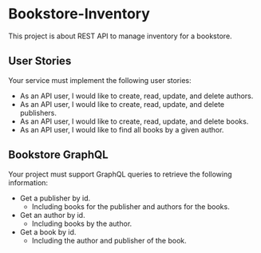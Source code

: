 # Bookstore-Inventory

This project is about REST API to manage inventory for a bookstore.


## User Stories
Your service must implement the following user stories:

- As an API user, I would like to create, read, update, and delete authors.
- As an API user, I would like to create, read, update, and delete publishers.
- As an API user, I would like to create, read, update, and delete books.
- As an API user, I would like to find all books by a given author.


## Bookstore GraphQL
Your project must support GraphQL queries to retrieve the following information:

- Get a publisher by id.
    - Including books for the publisher and authors for the books.
- Get an author by id.
    - Including books by the author.
- Get a book by id.
    - Including the author and publisher of the book.

